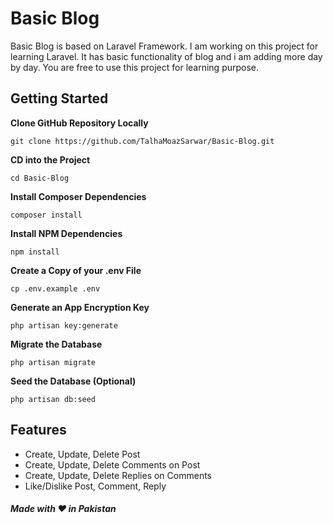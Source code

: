 # Basic Blog
Basic Blog is based on Laravel Framework. I am working on this project for learning Laravel. It has basic functionality of blog and i am adding more day by day. You are free to use this project for learning purpose.

## Getting Started

**Clone GitHub Repository Locally**

```git clone https://github.com/TalhaMoazSarwar/Basic-Blog.git```

**CD into the Project**

```cd Basic-Blog```

**Install Composer Dependencies**

```composer install```

**Install NPM Dependencies**

```npm install```

**Create a Copy of your .env File**

```cp .env.example .env```

**Generate an App Encryption Key**

```php artisan key:generate```

**Migrate the Database**

```php artisan migrate```

**Seed the Database (Optional)**

```php artisan db:seed```

## Features
- Create, Update, Delete Post
- Create, Update, Delete Comments on Post
- Create, Update, Delete Replies on Comments
- Like/Dislike Post, Comment, Reply

##### Made with ❤ in Pakistan
